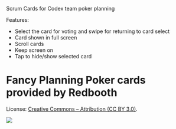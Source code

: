 Scrum Cards for Codex team poker planning

Features:

* Select the card for voting and swipe for returning to card select
* Card shown in full screen
* Scroll cards
* Keep screen on
* Tap to hide/show selected card


# Fancy Planning Poker cards provided by Redbooth
License: [Creative Commons – Attribution (CC BY 3.0)](https://creativecommons.org/licenses/by/3.0/us/). 

![](https://raw.githubusercontent.com/redbooth/Scrum-poker-cards/master/Images/redbooth%20cards%20-%20layout.jpg)